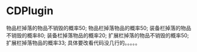 # CDPlugin

物品栏掉落的物品不销毁的概率50;
物品栏掉落物品的概率50;
装备栏掉落的物品不销毁的概率80;
装备栏掉落物品的概率20;
扩展栏掉落的物品不销毁的概率50;
扩展栏掉落物品的概率33;
具体要改看代码没几行的。。。。。